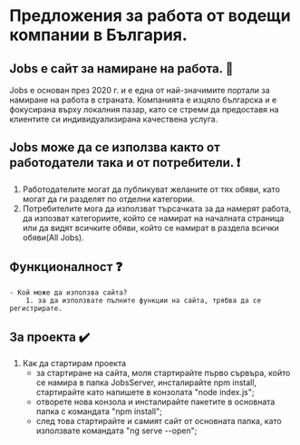 # Предложения за работа от водещи компании в България. 

## Jobs е сайт за намиране на работа. :mag_right:
Jobs е основан през 2020 г. и е една от най-значимите портали за намиране на работа в страната. Компанията е изцяло българска и е фокусирана върху локалния пазар, като се стреми да предоставя на клиентите си индивидуализирана качествена услуга.

## Jobs може да се използва както от работодатели така и от потребители. :exclamation:
1. Работодателите могат да публикуват желаните от тях обяви, като могат да ги разделят по отделни категории.
2. Потребителите мога да използват търсачката за да намерят работа, да изпозват категориите, който се намират на началната страница или да видят всичките обяви, който се намират в раздела всички обяви(All Jobs).
 
## Функционалност :question:
    - Кой може да използва сайта?
        1. за да използвате пълните функции на сайта, трябва да се регистрирате. 

## За проекта ✔️
1.  Как да стартирам проекта
     - за стартиране на сайта, моля стартирайте първо сървъра, който се намира в папка JobsServer, инсталирайте npm install, 
стартирайте като напишете в конзолата "node index.js";
     - отворете нова конзола и инсталирайте пакетите в основната папка с командата "npm install";
     - след това стартирайте и самият сайт от основната папка, като използвате командата "ng serve --open";